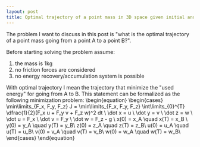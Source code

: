 ```yaml
---
layout: post
title: Optimal trajectory of a point mass in 3D space given initial and final position and velocity
---
```


The problem I want to discuss in this post is "what is the optimal trajectory of a point mass going from a point A to a point B?".

Before starting solving the problem assume:
1. the mass is 1kg
1. no friction forces are considered
2. no energy recovery/accumulation system is possible

With optimal trajectory I mean the trajectory that minimize the "used energy" for going from A to B.
This statement can be formalized as the following minimization problem:
\begin{equation}
  \begin{cases}
    \min\limits_{F_x, F_y, F_z} J = \min\limits_{F_x, F_y, F_z} \int\limits_{0}^{T} \dfrac{1}{2}(F_x u + F_y v + F_z w)^2 dt \\
    \dot x = u \\
    \dot y = v \\
    \dot z = w \\
    \dot u = F_x \\
    \dot v = F_y \\
    \dot w = F_z - g \\
    x(0) = x_A \quad x(T) = x_B \\ 
    y(0) = y_A \quad y(T) = y_B\\
    z(0) = z_A \quad z(T) = z_B\\
    u(0) = u_A \quad u(T) = u_B\\
    v(0) = v_A \quad v(T) = v_B\\
    w(0) = w_A \quad w(T) = w_B\\
  \end{cases}
\end{equation}
